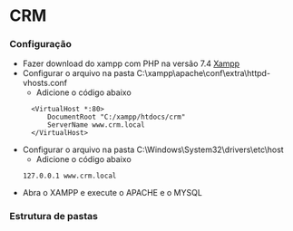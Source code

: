 # CRM
### Configuração
- Fazer download do xampp com PHP na versão 7.4 [Xampp](https://www.apachefriends.org/pt_br/download.html)
- Configurar o arquivo na pasta C:\xampp\apache\conf\extra\httpd-vhosts.conf 
  - Adicione o código abaixo
  ```
    <VirtualHost *:80>
    	DocumentRoot "C:/xampp/htdocs/crm"
        ServerName www.crm.local
    </VirtualHost>
   ```
- Configurar o arquivo na pasta C:\Windows\System32\drivers\etc\host
  - Adicione o código abaixo
  ```
  127.0.0.1 www.crm.local
  ```
- Abra o XAMPP e execute o APACHE e o MYSQL

### Estrutura de pastas
